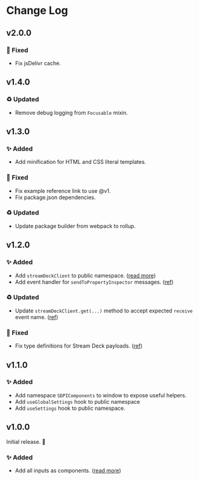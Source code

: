 <!--

## {version}

### 🚨 Breaking
### ✨ Added
### 🐞 Fixed
### ♻️ Updated

-->

# Change Log

## v2.0.0

### 🐞 Fixed

-   Fix jsDelivr cache.

## v1.4.0

### ♻️ Updated

-   Remove debug logging from `Focusable` mixin.

## v1.3.0

### ✨ Added

-   Add minification for HTML and CSS literal templates.

### 🐞 Fixed

-   Fix example reference link to use @v1.
-   Fix package.json dependencies.

### ♻️ Updated

-   Update package builder from webpack to rollup.

## v1.2.0

### ✨ Added

-   Add `streamDeckClient` to public namespace. ([read more](https://sdpi-components.dev/docs/helpers/stream-deck-client))
-   Add event handler for `sendToPropertyInspector` messages. ([ref](https://github.com/GeekyEggo/sdpi-components/blob/v1.2/src/stream-deck/stream-deck-client.ts#L17))

### ♻️ Updated

-   Update `streamDeckClient.get(...)` method to accept expected `receive` event name. ([ref](https://github.com/GeekyEggo/sdpi-components/blob/v1.2/src/stream-deck/stream-deck-client.ts#L114...L119))

### 🐞 Fixed

-   Fix type definitions for Stream Deck payloads. ([ref](https://github.com/GeekyEggo/sdpi-components/blob/v1.2/src/typings/stream-deck.d.ts))

## v1.1.0

### ✨ Added

-   Add namespace `SDPIComponents` to window to expose useful helpers.
-   Add `useGlobalSettings` hook to public namespace
-   Add `useSettings` hook to public namespace.

## v1.0.0

Initial release. 🥳

### ✨ Added

-   Add all inputs as components. ([read more](https://sdpi-components.dev/docs/components))
